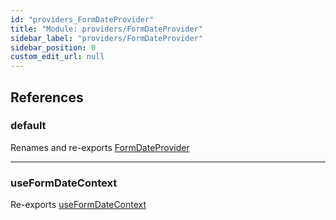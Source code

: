 ```yaml
---
id: "providers_FormDateProvider"
title: "Module: providers/FormDateProvider"
sidebar_label: "providers/FormDateProvider"
sidebar_position: 0
custom_edit_url: null
---
```


## References

### default

Renames and re-exports [FormDateProvider](providers_FormDateProvider_FormDateProvider.md#formdateprovider)

___

### useFormDateContext

Re-exports [useFormDateContext](providers_FormDateProvider_FormDateProvider.md#useformdatecontext)
